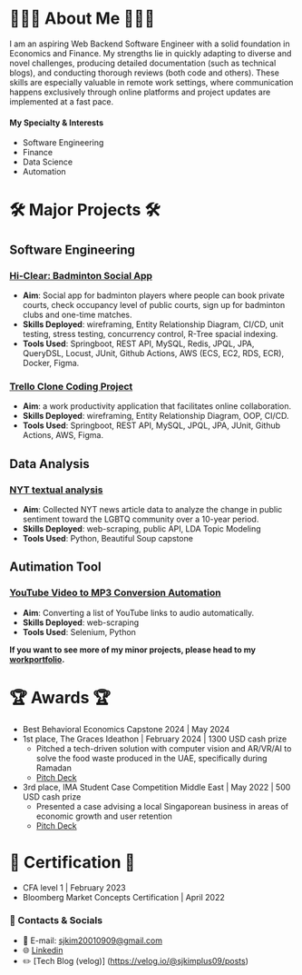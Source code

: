 # 👩🏻‍💻 About Me 👩🏻‍💻
I am an aspiring Web Backend Software Engineer with a solid foundation in Economics and Finance. My strengths lie in quickly adapting to diverse and novel challenges, producing detailed documentation (such as technical blogs), and conducting thorough reviews (both code and others). These skills are especially valuable in remote work settings, where communication happens exclusively through online platforms and project updates are implemented at a fast pace.

#### My Specialty & Interests
- Software Engineering
- Finance
- Data Science
- Automation

# 🛠️ Major Projects 🛠️
## Software Engineering

### [Hi-Clear: Badminton Social App](https://github.com/sjkimplus/hi-clear)
* __Aim__: Social app for badminton players where people can book private courts, check occupancy level of public courts, sign up for badminton clubs and one-time matches.
* __Skills Deployed__: wireframing, Entity Relationship Diagram, CI/CD, unit testing, stress testing, concurrency control, R-Tree spacial indexing.
* __Tools Used__: Springboot, REST API, MySQL, Redis, JPQL, JPA, QueryDSL, Locust, JUnit, Github Actions, AWS (ECS, EC2, RDS, ECR), Docker, Figma.

### [Trello Clone Coding Project](https://github.com/sjkimplus/spring-trello)
* __Aim__: a work productivity application that facilitates online collaboration.
* __Skills Deployed__: wireframing, Entity Relationship Diagram, OOP, CI/CD.
* __Tools Used__: Springboot, REST API, MySQL, JPQL, JPA, JUnit, Github Actions, AWS, Figma.


## Data Analysis
### [NYT textual analysis](https://docs.google.com/presentation/d/14dcaAnH0qi8ryF7HkhsspCrOEmRhXUi0G8RvkCZkCIM/edit?usp=sharing)
* __Aim__: Collected NYT news article data to analyze the change in public sentiment toward the LGBTQ community over a 10-year period.
* __Skills Deployed__: web-scraping, public API, LDA Topic Modeling
* __Tools Used__: Python, Beautiful Soup
capstone

## Autimation Tool
### [YouTube Video to MP3 Conversion Automation](https://github.com/sjkimplus/portfolio/tree/main/Youtube_to_mp3_automation)
* __Aim__: Converting a list of YouTube links to audio automatically.
* __Skills Deployed__: web-scraping
* __Tools Used__: Selenium, Python

**If you want to see more of my minor projects, please head to my [workportfolio](https://github.com/sjkimplus/portfolio).**

# 🏆 Awards 🏆
- Best Behavioral Economics Capstone 2024 | May 2024 
- 1st place, The Graces Ideathon | February 2024 | 1300 USD cash prize
    - Pitched a tech-driven solution with computer vision and AR/VR/AI to solve the food waste produced in the UAE, specifically during Ramadan
    - [Pitch Deck](https://docs.google.com/presentation/d/1ZfTexEnj61XBPL9MDHbBtolPAZrufenuQWh3E7vuFMs/edit?usp=sharing)
- 3rd place, IMA Student Case Competition Middle East | May 2022 | 500 USD cash prize
    - Presented a case advising a local Singaporean business in areas of economic growth and user retention
    - [Pitch Deck](https://docs.google.com/presentation/d/1LUkWI9RbDt2csNOSsCo-aPYvB_qGfqwrYS0xgfFaKzE/edit?usp=sharing)
 
# 🌟 Certification 🌟
- CFA level 1 | February 2023
- Bloomberg Market Concepts Certification | April 2022

### 🤝 Contacts & Socials
- 📧 E-mail: sjkim20010909@gmail.com
- 🌐 [Linkedin](https://www.linkedin.com/in/sungju-kim-85399a210)
- ✏️ [Tech Blog (velog)] (https://velog.io/@sjkimplus09/posts)

